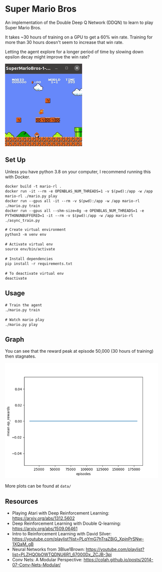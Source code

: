 # Super Mario Bros

An implementation of the Double Deep Q Network (DDQN) to learn to play Super Mario Bros.

It takes ~30 hours of training on a GPU to get a 60% win rate. Training for more than 30 hours doesn't seem to increase that win rate.

Letting the agent explore for a longer period of time by slowing down epsilon decay might improve the win rate?

![demo](/demo.gif)


## Set Up 
Unless you have python 3.8 on your computer, I recommend running this with Docker.

```
docker build -t mario-rl .
docker run -it --rm -e OPENBLAS_NUM_THREADS=1 -v $(pwd):/app -w /app mario-rl ./mario.py play
docker run --gpus all -it --rm -v $(pwd):/app -w /app mario-rl ./mario.py train
docker run --gpus all --shm-size=8g -e OPENBLAS_NUM_THREADS=1 -e PYTHONUNBUFFERED=1 -it --rm -v $(pwd):/app -w /app mario-rl ./async_train.py
```

```
# Create virtual environment 
python3 -m venv env

# Activate virtual env
source env/bin/activate

# Install dependencies
pip install -r requirements.txt

# To deactivate virtual env
deactivate
```

## Usage
```
# Train the agent
./mario.py train

# Watch mario play 
./mario.py play
```

## Graph
You can see that the reward peak at episode 50,000 (30 hours of training) then stagnates.

![distance](/data/ep_rewards_plot.png)

More plots can be found at `data/`

## Resources
* Playing Atari with Deep Reinforcement Learning: https://arxiv.org/abs/1312.5602
* Deep Reinforcement Learning with Double Q-learning: https://arxiv.org/abs/1509.06461
* Intro to Reinforcement Learning with David Silver: https://youtube.com/playlist?list=PLqYmG7hTraZBiG_XpjnPrSNw-1XQaM_gB
* Neural Networks from 3Blue1Brown: https://youtube.com/playlist?list=PLZHQObOWTQDNU6R1_67000Dx_ZCJB-3pi 
* Conv Nets: A Modular Perspective: https://colah.github.io/posts/2014-07-Conv-Nets-Modular/
